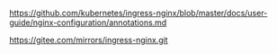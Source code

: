 https://github.com/kubernetes/ingress-nginx/blob/master/docs/user-guide/nginx-configuration/annotations.md


https://gitee.com/mirrors/ingress-nginx.git